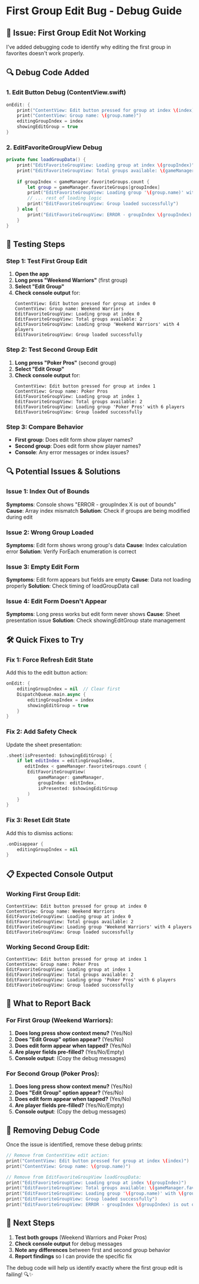 # First Group Edit Bug - Debug Guide

## 🐛 Issue: First Group Edit Not Working

I've added debugging code to identify why editing the first group in favorites doesn't work properly.

## 🔍 Debug Code Added

### **1. Edit Button Debug (ContentView.swift)**
```swift
onEdit: {
    print("ContentView: Edit button pressed for group at index \(index)")
    print("ContentView: Group name: \(group.name)")
    editingGroupIndex = index
    showingEditGroup = true
}
```

### **2. EditFavoriteGroupView Debug**
```swift
private func loadGroupData() {
    print("EditFavoriteGroupView: Loading group at index \(groupIndex)")
    print("EditFavoriteGroupView: Total groups available: \(gameManager.favoriteGroups.count)")
    
    if groupIndex < gameManager.favoriteGroups.count {
        let group = gameManager.favoriteGroups[groupIndex]
        print("EditFavoriteGroupView: Loading group '\(group.name)' with \(group.playerNames.count) players")
        // ... rest of loading logic
        print("EditFavoriteGroupView: Group loaded successfully")
    } else {
        print("EditFavoriteGroupView: ERROR - groupIndex \(groupIndex) is out of bounds")
    }
}
```

## 🧪 Testing Steps

### **Step 1: Test First Group Edit**
1. **Open the app**
2. **Long press "Weekend Warriors"** (first group)
3. **Select "Edit Group"**
4. **Check console output** for:
   ```
   ContentView: Edit button pressed for group at index 0
   ContentView: Group name: Weekend Warriors
   EditFavoriteGroupView: Loading group at index 0
   EditFavoriteGroupView: Total groups available: 2
   EditFavoriteGroupView: Loading group 'Weekend Warriors' with 4 players
   EditFavoriteGroupView: Group loaded successfully
   ```

### **Step 2: Test Second Group Edit**
1. **Long press "Poker Pros"** (second group)
2. **Select "Edit Group"**
3. **Check console output** for:
   ```
   ContentView: Edit button pressed for group at index 1
   ContentView: Group name: Poker Pros
   EditFavoriteGroupView: Loading group at index 1
   EditFavoriteGroupView: Total groups available: 2
   EditFavoriteGroupView: Loading group 'Poker Pros' with 6 players
   EditFavoriteGroupView: Group loaded successfully
   ```

### **Step 3: Compare Behavior**
- **First group**: Does edit form show player names?
- **Second group**: Does edit form show player names?
- **Console**: Any error messages or index issues?

## 🔍 Potential Issues & Solutions

### **Issue 1: Index Out of Bounds**
**Symptoms**: Console shows "ERROR - groupIndex X is out of bounds"
**Cause**: Array index mismatch
**Solution**: Check if groups are being modified during edit

### **Issue 2: Wrong Group Loaded**
**Symptoms**: Edit form shows wrong group's data
**Cause**: Index calculation error
**Solution**: Verify ForEach enumeration is correct

### **Issue 3: Empty Edit Form**
**Symptoms**: Edit form appears but fields are empty
**Cause**: Data not loading properly
**Solution**: Check timing of loadGroupData call

### **Issue 4: Edit Form Doesn't Appear**
**Symptoms**: Long press works but edit form never shows
**Cause**: Sheet presentation issue
**Solution**: Check showingEditGroup state management

## 🛠️ Quick Fixes to Try

### **Fix 1: Force Refresh Edit State**
Add this to the edit button action:
```swift
onEdit: {
    editingGroupIndex = nil  // Clear first
    DispatchQueue.main.async {
        editingGroupIndex = index
        showingEditGroup = true
    }
}
```

### **Fix 2: Add Safety Check**
Update the sheet presentation:
```swift
.sheet(isPresented: $showingEditGroup) {
    if let editIndex = editingGroupIndex, 
       editIndex < gameManager.favoriteGroups.count {
        EditFavoriteGroupView(
            gameManager: gameManager,
            groupIndex: editIndex,
            isPresented: $showingEditGroup
        )
    }
}
```

### **Fix 3: Reset Edit State**
Add this to dismiss actions:
```swift
.onDisappear {
    editingGroupIndex = nil
}
```

## 📋 Expected Console Output

### **Working First Group Edit**:
```
ContentView: Edit button pressed for group at index 0
ContentView: Group name: Weekend Warriors
EditFavoriteGroupView: Loading group at index 0
EditFavoriteGroupView: Total groups available: 2
EditFavoriteGroupView: Loading group 'Weekend Warriors' with 4 players
EditFavoriteGroupView: Group loaded successfully
```

### **Working Second Group Edit**:
```
ContentView: Edit button pressed for group at index 1
ContentView: Group name: Poker Pros
EditFavoriteGroupView: Loading group at index 1
EditFavoriteGroupView: Total groups available: 2
EditFavoriteGroupView: Loading group 'Poker Pros' with 6 players
EditFavoriteGroupView: Group loaded successfully
```

## 🎯 What to Report Back

### **For First Group (Weekend Warriors)**:
1. **Does long press show context menu?** (Yes/No)
2. **Does "Edit Group" option appear?** (Yes/No)
3. **Does edit form appear when tapped?** (Yes/No)
4. **Are player fields pre-filled?** (Yes/No/Empty)
5. **Console output**: (Copy the debug messages)

### **For Second Group (Poker Pros)**:
1. **Does long press show context menu?** (Yes/No)
2. **Does "Edit Group" option appear?** (Yes/No)
3. **Does edit form appear when tapped?** (Yes/No)
4. **Are player fields pre-filled?** (Yes/No/Empty)
5. **Console output**: (Copy the debug messages)

## 🔄 Removing Debug Code

Once the issue is identified, remove these debug prints:
```swift
// Remove from ContentView edit action:
print("ContentView: Edit button pressed for group at index \(index)")
print("ContentView: Group name: \(group.name)")

// Remove from EditFavoriteGroupView loadGroupData:
print("EditFavoriteGroupView: Loading group at index \(groupIndex)")
print("EditFavoriteGroupView: Total groups available: \(gameManager.favoriteGroups.count)")
print("EditFavoriteGroupView: Loading group '\(group.name)' with \(group.playerNames.count) players")
print("EditFavoriteGroupView: Group loaded successfully")
print("EditFavoriteGroupView: ERROR - groupIndex \(groupIndex) is out of bounds")
```

## 🎯 Next Steps

1. **Test both groups** (Weekend Warriors and Poker Pros)
2. **Check console output** for debug messages
3. **Note any differences** between first and second group behavior
4. **Report findings** so I can provide the specific fix

The debug code will help us identify exactly where the first group edit is failing! 🔍✨
